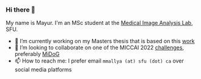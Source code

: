 ### Hi there 👋

My name is Mayur. I'm an MSc student at the [Medical Image Analysis Lab](https://www.medicalimageanalysis.com/), SFU.
<!--
**mayurmallya/mayurmallya** is a ✨ _special_ ✨ repository because its `README.md` (this file) appears on your GitHub profile.

Here are some ideas to get you started:

- 🔭 I’m currently working on ...
- 🌱 I’m currently learning ...
- 👯 I’m looking to collaborate on ...
- 🤔 I’m looking for help with ...
- 💬 Ask me about ...
- 📫 How to reach me: ...
- 😄 Pronouns: ...
- ⚡ Fun fact: ...
-->

- 🔭 I’m currently working on my Masters thesis that is based on this [work](https://arxiv.org/pdf/2203.05683.pdf)
- 👯 I’m looking to collaborate on one of the MICCAI 2022 [challenges](http://www.miccai.org/special-interest-groups/challenges/miccai-registered-challenges/#:~:text=10.5281/zenodo.6362503-,MICCAI%202022,-Challenge%20name), preferably [MiDoG](https://zenodo.org/record/6362337)
- 📫 How to reach me: I prefer email `mmallya (at) sfu (dot) ca` over social media platforms
